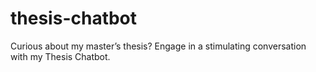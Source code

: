 # thesis-chatbot
 Curious about my master’s thesis? Engage in a stimulating conversation with my Thesis Chatbot.
